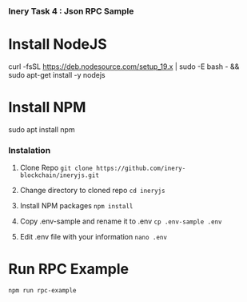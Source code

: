 ### Inery Task 4 : Json RPC Sample


# Install NodeJS
curl -fsSL https://deb.nodesource.com/setup_19.x | sudo -E bash - &&\
sudo apt-get install -y nodejs

# Install NPM
sudo apt install npm

### Instalation

1. Clone Repo
`git clone https://github.com/inery-blockchain/ineryjs.git`

2. Change directory to cloned repo
`cd ineryjs`

3. Install NPM packages
`npm install`

4. Copy .env-sample and rename it to .env
`cp .env-sample .env`

5. Edit .env file with your information
`nano .env`
# Run RPC Example
`npm run rpc-example`
